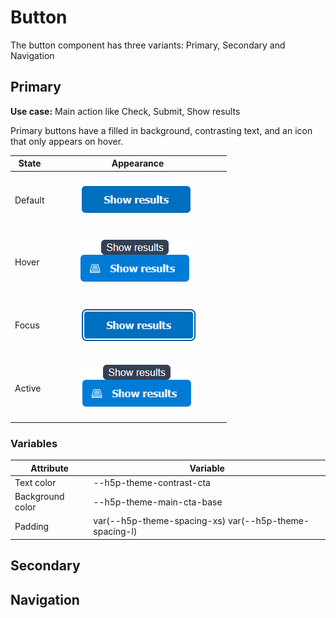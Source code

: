 # Button

The button component has three variants: Primary, Secondary and Navigation

## Primary

**Use case:** Main action like Check, Submit, Show results

Primary buttons have a filled in background, contrasting text, and an icon that only appears on hover.

| State   | Appearance                                                                                               |
| ------- | -------------------------------------------------------------------------------------------------------- |
| Default | <div><figure><img src="../.gitbook/assets/image.png" alt=""><figcaption></figcaption></figure></div>     |
| Hover   | <div><figure><img src="../.gitbook/assets/image (1).png" alt=""><figcaption></figcaption></figure></div> |
| Focus   | <div><figure><img src="../.gitbook/assets/image (2).png" alt=""><figcaption></figcaption></figure></div> |
| Active  | <div><figure><img src="../.gitbook/assets/image (3).png" alt=""><figcaption></figcaption></figure></div> |

### Variables

| Attribute        | Variable                                               |
| ---------------- | ------------------------------------------------------ |
| Text color       | --h5p-theme-contrast-cta                               |
| Background color | --h5p-theme-main-cta-base                              |
| Padding          | var(--h5p-theme-spacing-xs) var(--h5p-theme-spacing-l) |

## Secondary

## Navigation

